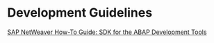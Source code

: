 # Development Guidelines

[SAP NetWeaver How-To Guide: SDK for the ABAP Development Tools](https://www.sap.com/documents/2013/04/12289ce1-527c-0010-82c7-eda71af511fa.html)
